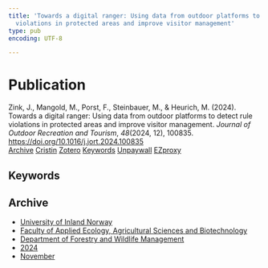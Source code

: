 ```yaml
---
title: 'Towards a digital ranger: Using data from outdoor platforms to detect rule
  violations in protected areas and improve visitor management'
type: pub
encoding: UTF-8

---
```

<h1>Publication</h1>
<article id="csl-bib-container-DLEQZNR3" class="csl-bib-container">
  <div class="csl-bib-body"> <div class="csl-entry">Zink, J., Mangold, M., Porst, F., Steinbauer, M., &#38; Heurich, M. (2024). Towards a digital ranger: Using data from outdoor platforms to detect rule violations in protected areas and improve visitor management. <i>Journal of Outdoor Recreation and Tourism</i>, <i>48</i>(2024, 12), 100835. <a href="https://doi.org/10.1016/j.jort.2024.100835">https://doi.org/10.1016/j.jort.2024.100835</a></div> </div>
  <div class="csl-bib-buttons">
    <a href="#taxonomy-article-DLEQZNR3" alt="archive" class="csl-bib-button">Archive</a>
    <a href="https://app.cristin.no/results/show.jsf?id=2318667" alt="Cristin" class="csl-bib-button">Cristin</a>
    <a href="http://zotero.org/groups/5881554/items/DLEQZNR3" alt="Zotero" class="csl-bib-button">Zotero</a>
    <a href="#keywords-article-DLEQZNR3" alt="keywords" class="csl-bib-button">Keywords</a>
    <a href="https://doi.org/10.1016/j.jort.2024.100835" alt="Unpaywall" class="csl-bib-button">Unpaywall</a>
    <a href="https://doi.org/10.1016/j.jort.2024.100835" alt="EZproxy" class="csl-bib-button">EZproxy</a>
  </div>
  <div id="csl-bib-meta-container-DLEQZNR3"></div>
</article>
<div id="csl-bib-meta-DLEQZNR3" class="csl-bib-meta">
  <article id="keywords-article-DLEQZNR3" class="keywords-article">
    <h1>Keywords</h1>
    
  </article>
  <article id="taxonomy-article-DLEQZNR3" class="taxonomy-article">
    <h1>Archive</h1>
    <ul>
      <li>
        <a href="/en/archive/?key=3DCRN523">University of Inland Norway</a>
      </li>
      <li>
        <a href="/en/archive/?key=T77LXH6D">Faculty of Applied Ecology, Agricultural Sciences and Biotechnology</a>
      </li>
      <li>
        <a href="/en/archive/?key=7TRARPE3">Department of Forestry and Wildlife Management</a>
      </li>
      <li>
        <a href="/en/archive/?key=A4XX8HDP">2024</a>
      </li>
      <li>
        <a href="/en/archive/?key=95EJUHS3">November</a>
      </li>
    </ul>
  </article>
</div>
